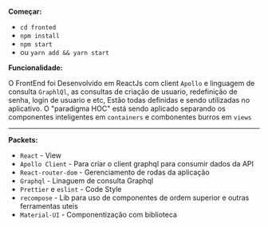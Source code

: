 **Começar:**

   *  `cd fronted`
   *  `npm install`
   *  `npm start` 
   *  ou `yarn add && yarn start` 


**Funcionalidade:**

O FrontEnd foi Desenvolvido  em ReactJs com client `Apollo` e linguagem de consulta
`GraphlQl`, as consultas de criação de usuario, redefinição de senha, login de usuario e etc, 
Estão todas definidas e sendo utilizadas no aplicativo. O "paradigma HOC" está sendo aplicado separando
os componentes inteligentes em `containers` e combonentes burros em `views` 

 
****



**Packets:**
   *  `React` - View
   * `Apollo Client` - Para criar o client graphql para consumir dados da API
   * `React-router-dom` - Gerenciamento de rodas da aplicação
   * `Graphql` - Linaguem de consulta Graphql
   * `Prettier` e `eslint` - Code Style
   * `recompose` - Lib para uso de componentes de ordem superior e outras ferramentas uteis
   * `Material-UI` - Componentização com biblioteca 
    

